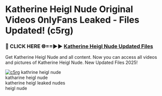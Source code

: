 # Katherine Heigl Nude Original Videos 0nlyFans Leaked - Files Updated! (c5rg)

<h3>🔴 CLICK HERE 🌐==►► <a href="https://tinyurl.com/5h6xmrr3" rel="nofollow">Katherine Heigl Nude Updated Files</a></h3>

Get Katherine Heigl Nude and all content. Now you can access all videos and pictures of Katherine Heigl Nude. New Updated Files 2025!

[![c5rg](https://i.imgur.com/KVD873Z.gif)](https://tinyurl.com/5h6xmrr3)
kathrine heigl nude<br>
katharine heigl nude<br>
katherine heigl leaked nudes<br>
heigl nude